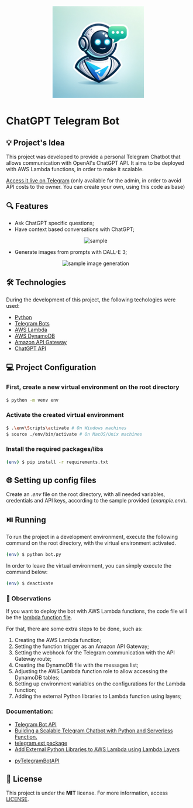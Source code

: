 <h1 align="center"><img alt="ChatGPT Telegram Bot" title="ChatGPT Telegram Bot" src=".github/logo.png" width="250" /></h1>

# ChatGPT Telegram Bot

## 💡 Project's Idea

This project was developed to provide a personal Telegram Chatbot that allows communication with OpenAI's ChatGPT API. It aims to be deployed with AWS Lambda functions, in order to make it scalable.

[Access it live on Telegram](https://t.me/personal_telegram_chatgpt_bot) (only available for the admin, in order to avoid API costs to the owner. You can create your own, using this code as base)

## 🔍 Features

* Ask ChatGPT specific questions;
* Have context based conversations with ChatGPT;

<p align="center">
    <img src=".github/sample.gif" alt="sample" width="320" />&emsp;
</p>

* Generate images from prompts with DALL-E 3;

<p align="center">
    <img src=".github/sample-image-gen.gif" alt="sample image generation" width="320" />&emsp;
</p>

## 🛠 Technologies

During the development of this project, the following techologies were used:

- [Python](https://www.python.org/)
- [Telegram Bots](https://core.telegram.org/bots)
- [AWS Lambda](https://aws.amazon.com/pt/lambda/)
- [AWS DynamoDB](https://aws.amazon.com/pt/dynamodb/)
- [Amazon API Gateway](https://aws.amazon.com/pt/api-gateway/)
- [ChatGPT API](https://openai.com/blog/introducing-chatgpt-and-whisper-apis)

## 💻 Project Configuration

### First, create a new virtual environment on the root directory

```bash
$ python -m venv env
```

### Activate the created virtual environment

```bash
$ .\env\Scripts\activate # On Windows machines
$ source ./env/bin/activate # On MacOS/Unix machines
```

### Install the required packages/libs

```bash
(env) $ pip install -r requirements.txt
```

## 🌐 Setting up config files

Create an *.env* file on the root directory, with all needed variables, credentials and API keys, according to the sample provided (*example.env*).

## ⏯️ Running

To run the project in a development environment, execute the following command on the root directory, with the virtual environment activated.

```bash
(env) $ python bot.py
```

In order to leave the virtual environment, you can simply execute the command below:

```bash
(env) $ deactivate
```

### 👀 Observations

If you want to deploy the bot with AWS Lambda functions, the code file will be the [lambda function file](./lambda_function.py).

For that, there are some extra steps to be done, such as:

1. Creating the AWS Lambda function;
2. Setting the function trigger as an Amazon API Gateway;
3. Setting the webhook for the Telegram communication with the API Gateway route;
4. Creating the DynamoDB file with the messages list;
5. Adjusting the AWS Lambda function role to allow accessing the DynamoDB tables;
6. Setting up environment variables on the configurations for the Lambda function;
7. Adding the external Python libraries to Lambda function using layers;

### Documentation:
* [Telegram Bot API](https://core.telegram.org/bots/api)
* [Building a Scalable Telegram Chatbot with Python and Serverless Function.](https://awstip.com/building-a-scalable-telegram-chatbot-with-python-and-serverless-function-eed20902ac1f)
* [telegram.ext package](https://python-telegram-bot.readthedocs.io/en/stable/telegram.ext.html)
* [Add External Python Libraries to AWS Lambda using Lambda Layers](https://www.linkedin.com/pulse/add-external-python-libraries-aws-lambda-using-layers-gabe-olokun/)
- [pyTelegramBotAPI](https://github.com/eternnoir/pyTelegramBotAPI)

## 📄 License

This project is under the **MIT** license. For more information, access [LICENSE](./LICENSE).
